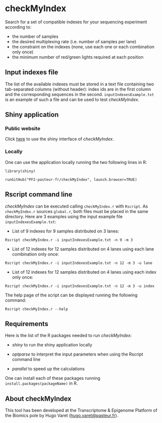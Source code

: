 # checkMyIndex

Search for a set of compatible indexes for your sequencing experiment according to:

* the number of samples
* the desired multiplexing rate (i.e. number of samples per lane)
* the constraint on the indexes (none, use each one or each combination only once)
* the minimum number of red/green lights required at each position

## Input indexes file

The list of the available indexes must be stored in a text file containing two tab-separated columns (without header): index ids are in the first column and the corresponding sequences in the second. `inputIndexesExample.txt` is an example of such a file and can be used to test *checkMyIndex*.

## Shiny application

### Public website

Click [here](https://checkmyindex.pasteur.fr/) to use the shiny interface of *checkMyIndex*.

### Locally

One can use the application locally running the two following lines in R:

`library(shiny)`

`runGitHub("PF2-pasteur-fr/checkMyIndex", launch.browser=TRUE)`

## Rscript command line

*checkMyIndex* can be executed calling `checkMyIndex.r` with `Rscript`. As `checkMyIndex.r` sources `global.r`, both files must be placed in the same directory. Here are 3 examples using the input example file `inputIndexesExample.txt`:

* List of 9 indexes for 9 samples distributed on 3 lanes:

`Rscript checkMyIndex.r -i inputIndexesExample.txt -n 9 -m 3`

* List of 12 indexes for 12 samples distributed on 4 lanes using each lane combination only once:

`Rscript checkMyIndex.r -i inputIndexesExample.txt -n 12 -m 3 -u lane`

* List of 12 indexes for 12 samples distributed on 4 lanes using each index only once:

`Rscript checkMyIndex.r -i inputIndexesExample.txt -n 12 -m 3 -u index`

The help page of the script can be displayed running the following command: 

`Rscript checkMyIndex.r --help`

## Requirements

Here is the list of the R packages needed to run *checkMyIndex*:

* *shiny* to run the shiny application locally

* *optparse* to interpret the input parameters when using the Rscript command line

* *parallel* to speed up the calculations

One can install each of these packages running `install.packages(packageName)` in R.

## About checkMyIndex

This tool has been developed at the Transcriptome & Epigenome Platform of the Biomics pole by Hugo Varet (<hugo.varet@pasteur.fr>).
